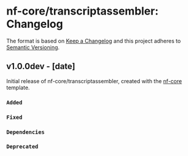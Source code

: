 # nf-core/transcriptassembler: Changelog

The format is based on [Keep a Changelog](https://keepachangelog.com/en/1.0.0/)
and this project adheres to [Semantic Versioning](https://semver.org/spec/v2.0.0.html).

## v1.0.0dev - [date]

Initial release of nf-core/transcriptassembler, created with the [nf-core](https://nf-co.re/) template.

### `Added`

### `Fixed`

### `Dependencies`

### `Deprecated`
